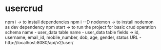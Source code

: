 # usercrud
npm i -> to install dependencies
npm i --D nodemon -> to install nodemon as dev dependency
npm start -> to run the project
for basic crud operation
  schema name - user_data
  table name - user_data
  table fields -> id, username, email_id, mobile_number, dob, age, gender, status
URL - http://localhost:8080/api/v2/user/
